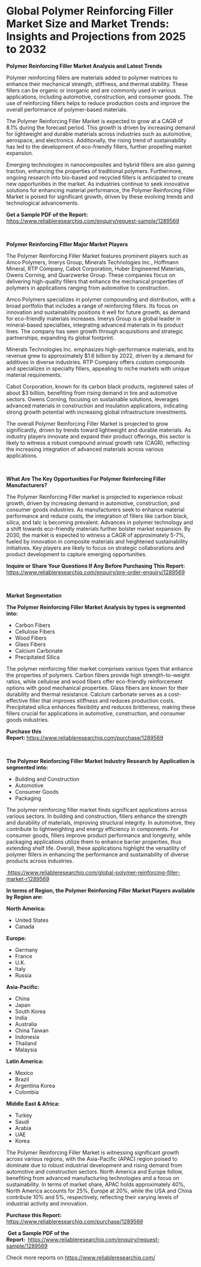 <p><h1>Global Polymer Reinforcing Filler Market Size and Market Trends: Insights and Projections from 2025 to 2032</h1></p><p><strong>Polymer Reinforcing Filler Market Analysis and Latest Trends</strong></p>
<p><p>Polymer reinforcing fillers are materials added to polymer matrices to enhance their mechanical strength, stiffness, and thermal stability. These fillers can be organic or inorganic and are commonly used in various applications, including automotive, construction, and consumer goods. The use of reinforcing fillers helps to reduce production costs and improve the overall performance of polymer-based materials.</p><p>The Polymer Reinforcing Filler Market is expected to grow at a CAGR of 8.1% during the forecast period. This growth is driven by increasing demand for lightweight and durable materials across industries such as automotive, aerospace, and electronics. Additionally, the rising trend of sustainability has led to the development of eco-friendly fillers, further propelling market expansion. </p><p>Emerging technologies in nanocomposites and hybrid fillers are also gaining traction, enhancing the properties of traditional polymers. Furthermore, ongoing research into bio-based and recycled fillers is anticipated to create new opportunities in the market. As industries continue to seek innovative solutions for enhancing material performance, the Polymer Reinforcing Filler Market is poised for significant growth, driven by these evolving trends and technological advancements.</p></p>
<p><strong>Get a Sample PDF of the Report:&nbsp;</strong> <a href="https://www.reliableresearchiq.com/enquiry/request-sample/1289569?utm_campaign=2810&utm_medium=2&utm_source=Github&utm_content=ia&utm_term=29032025&utm_id=polymer-reinforcing-filler">https://www.reliableresearchiq.com/enquiry/request-sample/1289569</a></p>
<p>&nbsp;</p>
<p><strong>Polymer Reinforcing Filler Major Market Players</strong></p>
<p><p>The Polymer Reinforcing Filler Market features prominent players such as Amco Polymers, Imerys Group, Minerals Technologies Inc., Hoffmann Mineral, RTP Company, Cabot Corporation, Huber Engineered Materials, Owens Corning, and Quarzwerke Group. These companies focus on delivering high-quality fillers that enhance the mechanical properties of polymers in applications ranging from automotive to construction.</p><p>Amco Polymers specializes in polymer compounding and distribution, with a broad portfolio that includes a range of reinforcing fillers. Its focus on innovation and sustainability positions it well for future growth, as demand for eco-friendly materials increases. Imerys Group is a global leader in mineral-based specialties, integrating advanced materials in its product lines. The company has seen growth through acquisitions and strategic partnerships, expanding its global footprint.</p><p>Minerals Technologies Inc. emphasizes high-performance materials, and its revenue grew to approximately $1.6 billion by 2022, driven by a demand for additives in diverse industries. RTP Company offers custom compounds and specializes in specialty fillers, appealing to niche markets with unique material requirements. </p><p>Cabot Corporation, known for its carbon black products, registered sales of about $3 billion, benefiting from rising demand in tire and automotive sectors. Owens Corning, focusing on sustainable solutions, leverages advanced materials in construction and insulation applications, indicating strong growth potential with increasing global infrastructure investments.</p><p>The overall Polymer Reinforcing Filler Market is projected to grow significantly, driven by trends toward lightweight and durable materials. As industry players innovate and expand their product offerings, this sector is likely to witness a robust compound annual growth rate (CAGR), reflecting the increasing integration of advanced materials across various applications.</p></p>
<p>&nbsp;</p>
<p><strong>What Are The Key Opportunities For Polymer Reinforcing Filler Manufacturers?</strong></p>
<p><p>The Polymer Reinforcing Filler market is projected to experience robust growth, driven by increasing demand in automotive, construction, and consumer goods industries. As manufacturers seek to enhance material performance and reduce costs, the integration of fillers like carbon black, silica, and talc is becoming prevalent. Advances in polymer technology and a shift towards eco-friendly materials further bolster market expansion. By 2030, the market is expected to witness a CAGR of approximately 5-7%, fueled by innovation in composite materials and heightened sustainability initiatives. Key players are likely to focus on strategic collaborations and product development to capture emerging opportunities.</p></p>
<p><strong>Inquire or Share Your Questions If Any Before Purchasing This Report:</strong> <a href="https://www.reliableresearchiq.com/enquiry/pre-order-enquiry/1289569?utm_campaign=2810&utm_medium=2&utm_source=Github&utm_content=ia&utm_term=29032025&utm_id=polymer-reinforcing-filler">https://www.reliableresearchiq.com/enquiry/pre-order-enquiry/1289569</a></p>
<p>&nbsp;</p>
<p><strong>Market Segmentation</strong></p>
<p><strong>The Polymer Reinforcing Filler Market Analysis by types is segmented into:</strong></p>
<p><ul><li>Carbon Fibers</li><li>Cellulose Fibers</li><li>Wood Fibers</li><li>Glass Fibers</li><li>Calcium Carbonate</li><li>Precipitated Silica</li></ul></p>
<p><p>The polymer reinforcing filler market comprises various types that enhance the properties of polymers. Carbon fibers provide high strength-to-weight ratios, while cellulose and wood fibers offer eco-friendly reinforcement options with good mechanical properties. Glass fibers are known for their durability and thermal resistance. Calcium carbonate serves as a cost-effective filler that improves stiffness and reduces production costs. Precipitated silica enhances flexibility and reduces brittleness, making these fillers crucial for applications in automotive, construction, and consumer goods industries.</p></p>
<p><strong>Purchase this Report:&nbsp;</strong><a href="https://www.reliableresearchiq.com/purchase/1289569?utm_campaign=2810&utm_medium=2&utm_source=Github&utm_content=ia&utm_term=29032025&utm_id=polymer-reinforcing-filler">https://www.reliableresearchiq.com/purchase/1289569</a></p>
<p>&nbsp;</p>
<p><strong>The Polymer Reinforcing Filler Market Industry Research by Application is segmented into:</strong></p>
<p><ul><li>Building and Construction</li><li>Automotive</li><li>Consumer Goods</li><li>Packaging</li></ul></p>
<p><p>The polymer reinforcing filler market finds significant applications across various sectors. In building and construction, fillers enhance the strength and durability of materials, improving structural integrity. In automotive, they contribute to lightweighting and energy efficiency in components. For consumer goods, fillers improve product performance and longevity, while packaging applications utilize them to enhance barrier properties, thus extending shelf life. Overall, these applications highlight the versatility of polymer fillers in enhancing the performance and sustainability of diverse products across industries.</p></p>
<p><a href="https://www.reliableresearchiq.com/global-polymer-reinforcing-filler-market-r1289569?utm_campaign=2810&utm_medium=2&utm_source=Github&utm_content=ia&utm_term=29032025&utm_id=polymer-reinforcing-filler">&nbsp;https://www.reliableresearchiq.com/global-polymer-reinforcing-filler-market-r1289569</a></p>
<p><strong>In terms of Region, the Polymer Reinforcing Filler Market Players available by Region are:</strong></p>
<p>
    <p> <strong> North America: </strong>
        <ul>
            <li>United States</li>
            <li>Canada</li>
        </ul>
        </p> 
    <p> <strong> Europe: </strong>
        <ul>
            <li>Germany</li>
            <li>France</li>
            <li>U.K.</li>
            <li>Italy</li>
            <li>Russia</li>
        </ul>
        </p> 
    <p> <strong> Asia-Pacific: </strong>
        <ul>
            <li>China</li>
            <li>Japan</li>
            <li>South Korea</li>
            <li>India</li>
            <li>Australia</li>
            <li>China Taiwan</li>
            <li>Indonesia</li>
            <li>Thailand</li>
            <li>Malaysia</li>
        </ul>
        </p> 
    <p> <strong> Latin America: </strong>
        <ul>
            <li>Mexico</li>
            <li>Brazil</li>
            <li>Argentina Korea</li>
            <li>Colombia</li>
        </ul>
        </p> 
    <p> <strong> Middle East & Africa: </strong>
        <ul>
            <li>Turkey</li>
            <li>Saudi</li>
            <li>Arabia</li>
            <li>UAE</li>
            <li>Korea</li>
        </ul>
    </p>
    </p>
<p><p>The Polymer Reinforcing Filler Market is witnessing significant growth across various regions, with the Asia-Pacific (APAC) region poised to dominate due to robust industrial development and rising demand from automotive and construction sectors. North America and Europe follow, benefiting from advanced manufacturing technologies and a focus on sustainability. In terms of market share, APAC holds approximately 40%, North America accounts for 25%, Europe at 20%, while the USA and China contribute 10% and 5%, respectively, reflecting their varying levels of industrial activity and innovation.</p></p>
<p><strong>Purchase this Report: </strong><a href="https://www.reliableresearchiq.com/purchase/1289569?utm_campaign=2810&utm_medium=2&utm_source=Github&utm_content=ia&utm_term=29032025&utm_id=polymer-reinforcing-filler">https://www.reliableresearchiq.com/purchase/1289569</a></p>
<p>&nbsp;<strong>Get a Sample PDF of the Report:&nbsp;&nbsp;</strong><a href="https://www.reliableresearchiq.com/enquiry/request-sample/1289569?utm_campaign=2810&utm_medium=2&utm_source=Github&utm_content=ia&utm_term=29032025&utm_id=polymer-reinforcing-filler">https://www.reliableresearchiq.com/enquiry/request-sample/1289569</a></p>
<p><strong></strong></p>
<p>Check more reports on <a href="https://www.reliableresearchiq.com/?utm_campaign=2810&utm_medium=2&utm_source=Github&utm_content=ia&utm_term=29032025&utm_id=polymer-reinforcing-filler">https://www.reliableresearchiq.com/</a></p>